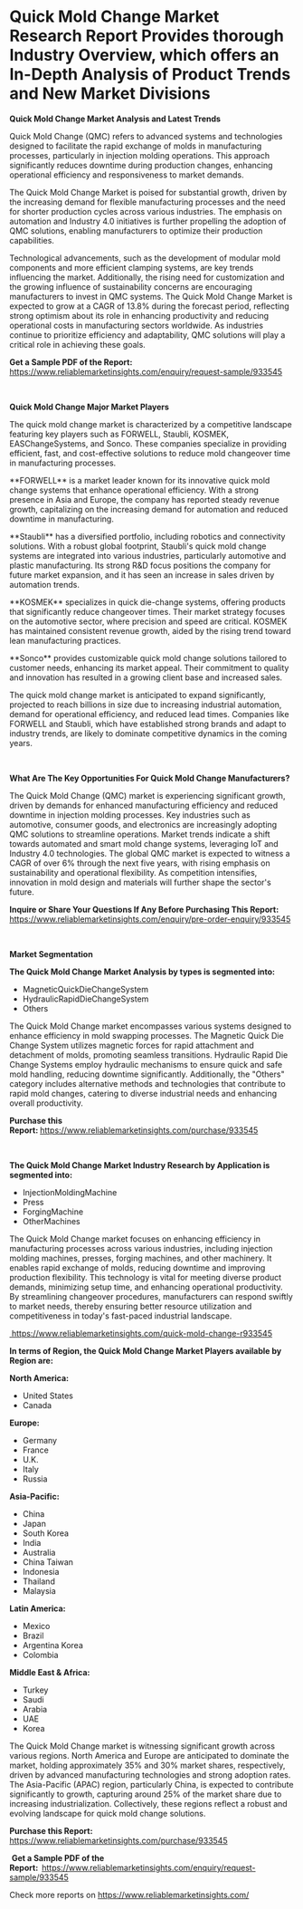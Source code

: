 <p><h1>Quick Mold Change Market Research Report Provides thorough Industry Overview, which offers an In-Depth Analysis of Product Trends and New Market Divisions</h1></p><p><strong>Quick Mold Change Market Analysis and Latest Trends</strong></p>
<p><p>Quick Mold Change (QMC) refers to advanced systems and technologies designed to facilitate the rapid exchange of molds in manufacturing processes, particularly in injection molding operations. This approach significantly reduces downtime during production changes, enhancing operational efficiency and responsiveness to market demands.</p><p>The Quick Mold Change Market is poised for substantial growth, driven by the increasing demand for flexible manufacturing processes and the need for shorter production cycles across various industries. The emphasis on automation and Industry 4.0 initiatives is further propelling the adoption of QMC solutions, enabling manufacturers to optimize their production capabilities.</p><p>Technological advancements, such as the development of modular mold components and more efficient clamping systems, are key trends influencing the market. Additionally, the rising need for customization and the growing influence of sustainability concerns are encouraging manufacturers to invest in QMC systems. The Quick Mold Change Market is expected to grow at a CAGR of 13.8% during the forecast period, reflecting strong optimism about its role in enhancing productivity and reducing operational costs in manufacturing sectors worldwide. As industries continue to prioritize efficiency and adaptability, QMC solutions will play a critical role in achieving these goals.</p></p>
<p><strong>Get a Sample PDF of the Report:&nbsp;</strong> <a href="https://www.reliablemarketinsights.com/enquiry/request-sample/933545?utm_campaign=3274&utm_medium=2&utm_source=Github&utm_content=ia&utm_term=11042025&utm_id=quick-mold-change">https://www.reliablemarketinsights.com/enquiry/request-sample/933545</a></p>
<p>&nbsp;</p>
<p><strong>Quick Mold Change Major Market Players</strong></p>
<p><p>The quick mold change market is characterized by a competitive landscape featuring key players such as FORWELL, Staubli, KOSMEK, EASChangeSystems, and Sonco. These companies specialize in providing efficient, fast, and cost-effective solutions to reduce mold changeover time in manufacturing processes.</p><p>**FORWELL** is a market leader known for its innovative quick mold change systems that enhance operational efficiency. With a strong presence in Asia and Europe, the company has reported steady revenue growth, capitalizing on the increasing demand for automation and reduced downtime in manufacturing.</p><p>**Staubli** has a diversified portfolio, including robotics and connectivity solutions. With a robust global footprint, Staubli's quick mold change systems are integrated into various industries, particularly automotive and plastic manufacturing. Its strong R&D focus positions the company for future market expansion, and it has seen an increase in sales driven by automation trends.</p><p>**KOSMEK** specializes in quick die-change systems, offering products that significantly reduce changeover times. Their market strategy focuses on the automotive sector, where precision and speed are critical. KOSMEK has maintained consistent revenue growth, aided by the rising trend toward lean manufacturing practices.</p><p>**Sonco** provides customizable quick mold change solutions tailored to customer needs, enhancing its market appeal. Their commitment to quality and innovation has resulted in a growing client base and increased sales.</p><p>The quick mold change market is anticipated to expand significantly, projected to reach billions in size due to increasing industrial automation, demand for operational efficiency, and reduced lead times. Companies like FORWELL and Staubli, which have established strong brands and adapt to industry trends, are likely to dominate competitive dynamics in the coming years.</p></p>
<p>&nbsp;</p>
<p><strong>What Are The Key Opportunities For Quick Mold Change Manufacturers?</strong></p>
<p><p>The Quick Mold Change (QMC) market is experiencing significant growth, driven by demands for enhanced manufacturing efficiency and reduced downtime in injection molding processes. Key industries such as automotive, consumer goods, and electronics are increasingly adopting QMC solutions to streamline operations. Market trends indicate a shift towards automated and smart mold change systems, leveraging IoT and Industry 4.0 technologies. The global QMC market is expected to witness a CAGR of over 6% through the next five years, with rising emphasis on sustainability and operational flexibility. As competition intensifies, innovation in mold design and materials will further shape the sector's future.</p></p>
<p><strong>Inquire or Share Your Questions If Any Before Purchasing This Report:</strong> <a href="https://www.reliablemarketinsights.com/enquiry/pre-order-enquiry/933545?utm_campaign=3274&utm_medium=2&utm_source=Github&utm_content=ia&utm_term=11042025&utm_id=quick-mold-change">https://www.reliablemarketinsights.com/enquiry/pre-order-enquiry/933545</a></p>
<p>&nbsp;</p>
<p><strong>Market Segmentation</strong></p>
<p><strong>The Quick Mold Change Market Analysis by types is segmented into:</strong></p>
<p><ul><li>MagneticQuickDieChangeSystem</li><li>HydraulicRapidDieChangeSystem</li><li>Others</li></ul></p>
<p><p>The Quick Mold Change market encompasses various systems designed to enhance efficiency in mold swapping processes. The Magnetic Quick Die Change System utilizes magnetic forces for rapid attachment and detachment of molds, promoting seamless transitions. Hydraulic Rapid Die Change Systems employ hydraulic mechanisms to ensure quick and safe mold handling, reducing downtime significantly. Additionally, the "Others" category includes alternative methods and technologies that contribute to rapid mold changes, catering to diverse industrial needs and enhancing overall productivity.</p></p>
<p><strong>Purchase this Report:&nbsp;</strong><a href="https://www.reliablemarketinsights.com/purchase/933545?utm_campaign=3274&utm_medium=2&utm_source=Github&utm_content=ia&utm_term=11042025&utm_id=quick-mold-change">https://www.reliablemarketinsights.com/purchase/933545</a></p>
<p>&nbsp;</p>
<p><strong>The Quick Mold Change Market Industry Research by Application is segmented into:</strong></p>
<p><ul><li>InjectionMoldingMachine</li><li>Press</li><li>ForgingMachine</li><li>OtherMachines</li></ul></p>
<p><p>The Quick Mold Change market focuses on enhancing efficiency in manufacturing processes across various industries, including injection molding machines, presses, forging machines, and other machinery. It enables rapid exchange of molds, reducing downtime and improving production flexibility. This technology is vital for meeting diverse product demands, minimizing setup time, and enhancing operational productivity. By streamlining changeover procedures, manufacturers can respond swiftly to market needs, thereby ensuring better resource utilization and competitiveness in today's fast-paced industrial landscape.</p></p>
<p><a href="https://www.reliablemarketinsights.com/quick-mold-change-r933545?utm_campaign=3274&utm_medium=2&utm_source=Github&utm_content=ia&utm_term=11042025&utm_id=quick-mold-change">&nbsp;https://www.reliablemarketinsights.com/quick-mold-change-r933545</a></p>
<p><strong>In terms of Region, the Quick Mold Change Market Players available by Region are:</strong></p>
<p>
    <p> <strong> North America: </strong>
        <ul>
            <li>United States</li>
            <li>Canada</li>
        </ul>
        </p> 
    <p> <strong> Europe: </strong>
        <ul>
            <li>Germany</li>
            <li>France</li>
            <li>U.K.</li>
            <li>Italy</li>
            <li>Russia</li>
        </ul>
        </p> 
    <p> <strong> Asia-Pacific: </strong>
        <ul>
            <li>China</li>
            <li>Japan</li>
            <li>South Korea</li>
            <li>India</li>
            <li>Australia</li>
            <li>China Taiwan</li>
            <li>Indonesia</li>
            <li>Thailand</li>
            <li>Malaysia</li>
        </ul>
        </p> 
    <p> <strong> Latin America: </strong>
        <ul>
            <li>Mexico</li>
            <li>Brazil</li>
            <li>Argentina Korea</li>
            <li>Colombia</li>
        </ul>
        </p> 
    <p> <strong> Middle East & Africa: </strong>
        <ul>
            <li>Turkey</li>
            <li>Saudi</li>
            <li>Arabia</li>
            <li>UAE</li>
            <li>Korea</li>
        </ul>
    </p>
    </p>
<p><p>The Quick Mold Change market is witnessing significant growth across various regions. North America and Europe are anticipated to dominate the market, holding approximately 35% and 30% market shares, respectively, driven by advanced manufacturing technologies and strong adoption rates. The Asia-Pacific (APAC) region, particularly China, is expected to contribute significantly to growth, capturing around 25% of the market share due to increasing industrialization. Collectively, these regions reflect a robust and evolving landscape for quick mold change solutions.</p></p>
<p><strong>Purchase this Report: </strong><a href="https://www.reliablemarketinsights.com/purchase/933545?utm_campaign=3274&utm_medium=2&utm_source=Github&utm_content=ia&utm_term=11042025&utm_id=quick-mold-change">https://www.reliablemarketinsights.com/purchase/933545</a></p>
<p>&nbsp;<strong>Get a Sample PDF of the Report:&nbsp;&nbsp;</strong><a href="https://www.reliablemarketinsights.com/enquiry/request-sample/933545?utm_campaign=3274&utm_medium=2&utm_source=Github&utm_content=ia&utm_term=11042025&utm_id=quick-mold-change">https://www.reliablemarketinsights.com/enquiry/request-sample/933545</a></p>
<p><strong></strong></p>
<p>Check more reports on <a href="https://www.reliablemarketinsights.com/?utm_campaign=3274&utm_medium=2&utm_source=Github&utm_content=ia&utm_term=11042025&utm_id=quick-mold-change">https://www.reliablemarketinsights.com/</a></p>